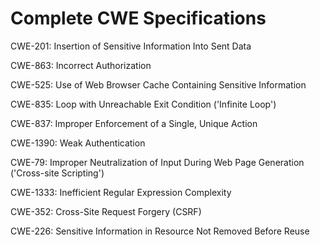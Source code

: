 

# Complete CWE Specifications

CWE-201: Insertion of Sensitive Information Into Sent Data

CWE-863: Incorrect Authorization

CWE-525: Use of Web Browser Cache Containing Sensitive Information

CWE-835: Loop with Unreachable Exit Condition ('Infinite Loop')

CWE-837: Improper Enforcement of a Single, Unique Action

CWE-1390: Weak Authentication

CWE-79: Improper Neutralization of Input During Web Page Generation ('Cross-site Scripting')

CWE-1333: Inefficient Regular Expression Complexity

CWE-352: Cross-Site Request Forgery (CSRF)

CWE-226: Sensitive Information in Resource Not Removed Before Reuse